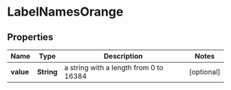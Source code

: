 # LabelNamesOrange

## Properties
Name | Type | Description | Notes
------------ | ------------- | ------------- | -------------
**value** | **String** | a string with a length from 0 to 16384 |  [optional]
